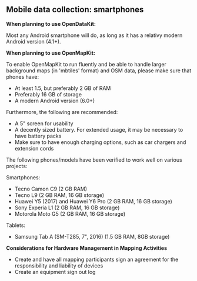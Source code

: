 ## Mobile data collection: smartphones

**When planning to use OpenDataKit:**

Most any Android smartphone will do, as long as it has a relativy modern Android version (4.1+).

**When planning to use OpenMapKit:**

To enable OpenMapKit to run fluently and be able to handle larger background maps (in 'mbtiles' format) and OSM data, please make sure that phones have:
* At least 1.5, but preferably 2 GB of RAM
* Preferably 16 GB of storage
* A modern Android version (6.0+)

Furthermore, the following are recommended:
* A 5" screen for usability
* A decently sized battery. For extended usage, it may be necessary to have battery packs
* Make sure to have enough charging options, such as car chargers and extension cords

The following phones/models have been verified to work well on various projects:

Smartphones:

* Tecno Camon C9 (2 GB RAM)
* Tecno L9 (2 GB RAM, 16 GB storage)
* Huawei Y5 (2017) and Huawei Y6 Pro (2 GB RAM, 16 GB storage)
* Sony Experia L1 (2 GB RAM, 16 GB storage)
* Motorola Moto G5 (2 GB RAM, 16 GB storage)

Tablets:

* Samsung Tab A (SM-T285, 7", 2016) (1.5 GB RAM, 8GB storage)

**Considerations for Hardware Management in Mapping Activities**
* Create and have all mapping participants sign an agreement for the responsibility and liability of devices 
* Create an equipment sign out log 